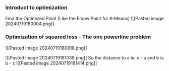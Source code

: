 ### Introduct to optimization
Find the Optimized Point (Like the Elbow Point for K-Means)
![[Pasted image 20240719180004.png]]

### Optimization of squared loss - The one powerline problem 
![[Pasted image 20240719180818.png]]

![[Pasted image 20240719181039.png]]
So the distance to a is: x - a 
and b is b - x
![[Pasted image 20240719181414.png]] 

